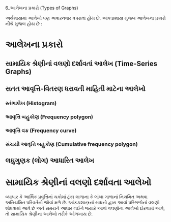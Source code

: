 6_આલેખના પ્રકારો
(Types of Graphs)

અર્થશાસ્ત્રમાં આલેખો પણ અવારનવાર વપરાતાં હોય છે. આંકડાશાસ્ત્ર મુજબ આલેખના પ્રકારો નીચે મુજબ હોય છે :

# આલેખના પ્રકારો

## સામાયિક શ્રેણીનાં વલણો દર્શાવતાં આલેખ (Time-Series Graphs)

## સતત આવૃત્તિ-વિતરણ ધરાવતી માહિતી માટેના આલેખો

### સ્તંભાલેખ (Histogram)

### આવૃત્તિ બહુકોણ (Frequency polygon)

### આવૃત્તિ વક્ર (Frequency curve)

### સંચયી આવૃત્તિ બહુકોણ (Cumulative frequency polygon)

## લઘુગુણક (લોગ) આધારિત આલેખ

# સામાયિક શ્રેણીનાં વલણો દર્શાવતા આલેખો

વ્યાપાર કે આર્થિક પ્રવૃત્તિનાં ચકોમાં ટૂંકા ગાળાના કે લાંબા ગાળાનાં નિયમિત અથવા અનિયમિત પરિવર્તનો જોવાં મળે છે. આંકડાશાસ્ત્રનાં સાધનો દ્વારા આવાં પરિભળોનાં વલણો શોધવામાં આવે છે અને સમયને આધાર લઈને જ્યારે આવાં વલણોના આલેખો દોરવામાં આવે, તો સામાયિક શ્રેણીના આલેખો તરીકે ઓળખાય છે.

